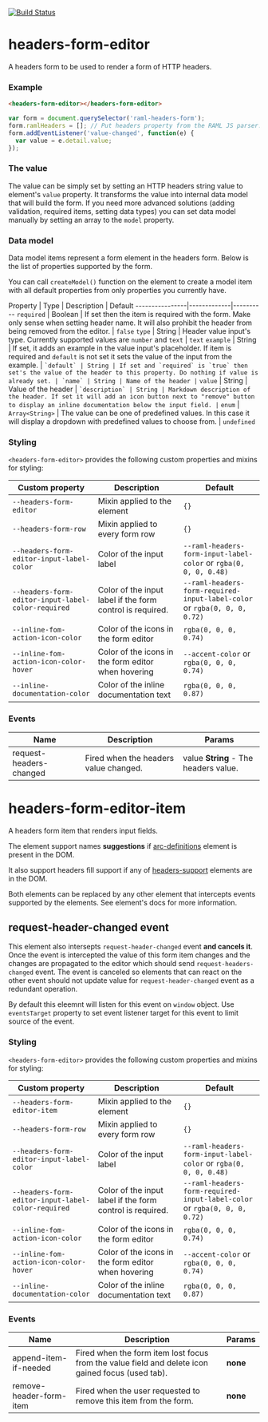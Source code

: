 [![Build Status](https://travis-ci.org/advanced-rest-client/headers-form-editor.svg?branch=stage)](https://travis-ci.org/advanced-rest-client/headers-form-editor)  

# headers-form-editor

A headers form to be used to render a form of HTTP headers.

### Example

```html
<headers-form-editor></headers-form-editor>
```

```javascript
var form = document.querySelector('raml-headers-form');
form.ramlHeaders = []; // Put headers property from the RAML JS parser.
form.addEventListener('value-changed', function(e) {
  var value = e.detail.value;
});
```

### The value

The value can be simply set by setting an HTTP headers string value to element's `value` property.
It transforms the value into internal data model that will build the form. If you need more advanced
solutions (adding validation, required items, setting data types) you can set data model manually
by setting an array to the `model` property.

### Data model

Data model items represent a form element in the headers form. Below is the list of properties
supported by the form.

You can call `createModel()` function on the element to create a model item with all
default properties from only properties you currently have.

Property | Type | Description | Default
----------------|-------------|----------
`required` | Boolean | If set then the item is required with the form. Make only sense when setting header name. It will also prohibit the header from being removed from the editor. | `false`
`type` | String | Header value input's type. Currently supported values are `number` and `text` | `text`
`example` | String | If set, it adds an example in the value input's placeholder. If item is required and `default` is not set it sets the value of the input from the example. | ``
`default` | String | If set and `required` is `true` then set's the value of the header to this property. Do nothing if value is already set. |
`name` | String | Name of the header | ``
`value` | String | Value of the header | ``
`description` | String | Markdown description of the header. If set it will add an icon button next to "remove" button to display an inline documentation below the input field. | ``
`enum` | `Array<String>` | The value can be one of predefined values. In this case it will display a dropdown with predefined values to choose from. | `undefined`

### Styling
`<headers-form-editor>` provides the following custom properties and mixins for styling:

Custom property | Description | Default
----------------|-------------|----------
`--headers-form-editor` | Mixin applied to the element | `{}`
`--headers-form-row` | Mixin applied to every form row | `{}`
`--headers-form-editor-input-label-color` | Color of the input label | `--raml-headers-form-input-label-color` or `rgba(0, 0, 0, 0.48)`
`--headers-form-editor-input-label-color-required` | Color of the input label if the form control is required. | `--raml-headers-form-required-input-label-color` or `rgba(0, 0, 0, 0.72)`
`--inline-fom-action-icon-color` | Color of the icons in the form editor | `rgba(0, 0, 0, 0.74)`
`--inline-fom-action-icon-color-hover` | Color of the icons in the form editor when hovering | `--accent-color` or `rgba(0, 0, 0, 0.74)`
`--inline-documentation-color` | Color of the inline documentation text | `rgba(0, 0, 0, 0.87)`



### Events
| Name | Description | Params |
| --- | --- | --- |
| request-headers-changed | Fired when the headers value changed. | value **String** - The headers value. |
# headers-form-editor-item

A headers form item that renders input fields.

The element support names **suggestions** if [arc-definitions](https://github.com/advanced-rest-client/arc-definitions)
element is present in the DOM.

It also support headers fill support if any of [headers-support](https://github.com/advanced-rest-client/headers-support)
elements are in the DOM.

Both elements can be replaced by any other element that intercepts events supported
by the elements. See element's docs for more information.

## request-header-changed event

This element also intersepts `request-header-changed` event **and cancels it**.
Once the event is intercepted the value of this form item changes and the changes
are propagated to the editor which should send `request-headers-changed` event.
The event is canceled so elements that can react on the other event should not
update value for `request-header-changed` event as a redundant operation.

By default this eleemnt will listen for this event on `window` object.
Use `eventsTarget` property to set event listener target for this event to limit
source of the event.

### Styling
`<headers-form-editor>` provides the following custom properties and mixins for styling:

Custom property | Description | Default
----------------|-------------|----------
`--headers-form-editor-item` | Mixin applied to the element | `{}`
`--headers-form-row` | Mixin applied to every form row | `{}`
`--headers-form-editor-input-label-color` | Color of the input label | `--raml-headers-form-input-label-color` or `rgba(0, 0, 0, 0.48)`
`--headers-form-editor-input-label-color-required` | Color of the input label if the form control is required. | `--raml-headers-form-required-input-label-color` or `rgba(0, 0, 0, 0.72)`
`--inline-fom-action-icon-color` | Color of the icons in the form editor | `rgba(0, 0, 0, 0.74)`
`--inline-fom-action-icon-color-hover` | Color of the icons in the form editor when hovering | `--accent-color` or `rgba(0, 0, 0, 0.74)`
`--inline-documentation-color` | Color of the inline documentation text | `rgba(0, 0, 0, 0.87)`



### Events
| Name | Description | Params |
| --- | --- | --- |
| append-item-if-needed | Fired when the form item lost focus from the value field and delete icon gained focus (used tab). | __none__ |
| remove-header-form-item | Fired when the user requested to remove this item from the form. | __none__ |
